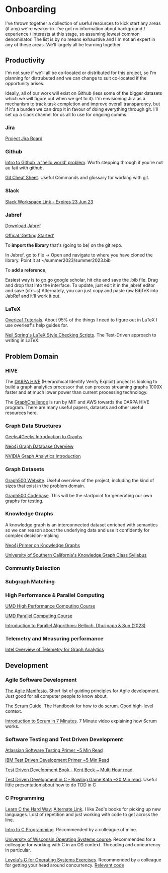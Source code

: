 # Onboarding

I've thrown together a collection of useful resources to kick start any areas (if any) we're weaker in. I've got no information about background / experience / interests at this stage, so assuming lowest common denominator. The list is by no means exhaustive and I'm not an expert in any of these areas. We'll largely all be learning together. 

## Productivity
I'm not sure if we'll all be co-located or distributed for this project, so I'm planning for distrubuted and we can change to suit co-located if the opportunity arises. 

Ideally, all of our work will exist on Github (less some of the bigger datasets which we will figure out when we get to it). I'm envisioning Jira as a mechanism to track task completion and improve overall transparency, but if it's a burden we can drop it in favour of doing everything through git. I'll set up a slack channel for us all to use for ongoing comms. 

### Jira

[Project Jira Board](https://osullik.atlassian.net/jira/software/projects/HIVE/boards/1)

### Github
[Intro to Github, a 'hello world' problem](https://docs.github.com/en/get-started/quickstart/hello-world). Worth stepping through if you're not au fait with github. 

[Git Cheat Sheet](https://training.github.com/downloads/github-git-cheat-sheet/). Useful Commands and glossary for working with git. 

### Slack

[Slack Workspace Link - Expires 23 Jun 23](https://join.slack.com/t/hive2023workspace/shared_invite/zt-1vleu4e07-xrSi57M7ZrCtWKc6VMnQbA)

### Jabref

[Download Jabref](https://www.jabref.org/#download)

[Offical 'Getting Started'](https://docs.jabref.org/getting-started)

To **import the library** that's (going to be) on the git repo.

In Jabref, go to file -> Open and navigate to where you have cloned the library. 
Point it at ~/summer2023/summer2023.bib

To **add a reference**,

Easiest way is to go go google scholar, hit cite and save the .bib file. 
Drag and drop that into the interface. 
To update, just edit it in the jabref editor and save (ctrl+s)
Alternately, you can just copy and paste raw BibTeX into JabRef and it'll work it out. 

### LaTeX

[Overleaf Tutorials](https://www.overleaf.com/learn/latex/Tutorials). About 95% of the things I need to figure out in LaTeX I use overleaf's help guides for. 

[Neil Spring's LaTeX Style Checking Scripts](https://github.com/nspring/style-check). The Test-Driven approach to writing in LaTeX. 

## Problem Domain

### HIVE
The [DARPA HIVE](https://www.darpa.mil/program/hierarchical-identify-verify-exploit) (Hierarchical Identify Verify Exploit) project is looking to build a graph analytics processor that can process streaming graphs 1000X faster and at much lower power than current processing technology. 

The [GraphChallenge](https://graphchallenge.mit.edu/darpa-hive) is run by MIT and AWS towards the DARPA HIVE program. There are many useful papers, datasets and other useful resources here. 

### Graph Data Structures

[Geeks4Geeks Introduction to Graphs](https://www.geeksforgeeks.org/introduction-to-graphs-data-structure-and-algorithm-tutorials/)

[Neo4j Graph Database Overview](https://neo4j.com/developer/graph-database/)

[NVIDIA Graph Analytics Introduction](https://www.nvidia.com/en-us/glossary/data-science/graph-analytics/#:~:text=Graph%20analytics%2C%20or%20Graph%20algorithms,the%20graph%20as%20a%20whole.)

### Graph Datasets

[Graph500 Website](https://graph500.org/). Useful overview of the project, including the kind of sizes that exist in the problem domain. 

[Graph500 Codebase](https://github.com/graph500/graph500). This will be the startpoint for generating our own graphs for testing. 

### Knowledge Graphs

A knowledge graph is an interconnected dataset enriched with semantics so we can reason about the underlying data and use it confidently for complex decision-making

[Neo4j Primer on Knowledge Graphs](https://neo4j.com/blog/from-graph-to-knowledge-graph-how-a-graph-becomes-a-knowledge-graph/)

[University of Southern California's Knowledge Graph Class Syllabus](https://classes.usc.edu/term-20203/course/dsci-558/)

### Community Detection

### Subgraph Matching

### High Performance & Parallel Computing

[UMD High Performance Computing Course](http://www.cs.umd.edu/class/fall2022/cmsc714/Lectures/lectures.shtml)

[UMD Parallel Computing Course](http://www.cs.umd.edu/class/spring2023/cmsc416/Lectures/lectures.shtml)

[Introduction to Parallel Algorithms: Belloch, Dhulipapa & Sun (2023)](https://www.cs.umd.edu/~laxman/notes/parallel.pdf)

### Telemetry and Measuring performance

[Intel Overview of Telemetry for Graph Analytics](https://www.intel.com/content/www/us/en/developer/articles/technical/measuring-graph-analytics-performance.html#gs.ygy868)

## Development

### Agile Software Development
[The Agile Manifesto](https://agilemanifesto.org/). Short list of guiding principles for Agile development. Just good for all computer people to know about. 

[The Scrum Guide](https://scrumguides.org/scrum-guide.html). The Handbook for how to do scrum. Good high-level context.

[Introduction to Scrum in 7 Minutes](https://www.youtube.com/watch?v=9TycLR0TqFA). 7 Minute video explaining how Scrum works. 

### Software Testing and Test Driven Development

[Atlassian Software Testing Primer ~5 Min Read](https://www.atlassian.com/continuous-delivery/software-testing/types-of-software-testing)

[IBM Test Driven Development Primer ~5 Min Read](https://www.ibm.com/garage/method/practices/code/practice_test_driven_development/)

[Test Driven Development Book - Kent Beck ~ Multi Hour read](https://github.com/clarabez/SoftwareTestingBooks/blob/master/Test-Driven%20Development%20By%20Example%20(Kent%20Beck).pdf). 

[Test Driven Development in C - Bowling Game Kata ~20 Min read](https://www.slideshare.net/amritayan/test-driven-development-in-c). Useful little presentation about how to do TDD in C

### C Programming

[Learn C the Hard Way](https://shop.learncodethehardway.org/access/buy/3/); [Alternate Link](https://github.com/XWHQSJ/ebooks/blob/master/Cpp/C/Learn%20C%20the%20Hard%20Way.pdf). I like Zed's books for picking up new languages. Lost of repetition and just working with code to get across the line. 

[Intro to C Programming](https://www.cprogramming.com/tutorial/c-tutorial.html). Recommended by a colleague of mine. 

[University of Wisconsin Operating Systems course](https://pages.cs.wisc.edu/~remzi/OSTEP/). Recommended for a colleague for working with C in an OS context. Threading and concurrency in particular. 

[Loyola's C for Operating Systems Exercises](http://www.cs.loyola.edu/~binkley/466/handouts/01_IntroToOS.pdf). Recommended by a colleague for getting your head around concurrency. [Relevant code](http://www.cs.loyola.edu/~binkley/466/src/typical-server-code.c)
